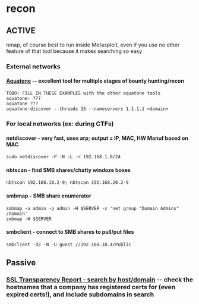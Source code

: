 # recon

## ACTIVE

nmap, of course best to run inside Metasploit, even if you use no other feature of that tool because it makes searching so easy

### External networks

#### [Aquatone](https://github.com/michenriksen/aquatone/releases) -- excellent tool for multiple stages of bounty hunting/recon

```text
TODO: FILL IN THESE EXAMPLES with the other aquatone tools
aquatone- ???
aquatone ???
aquatone-discover --threads 15 --nameservers 1.1.1.1 <domain>
```

### For local networks \(ex: during CTFs\)

#### netdiscover - very fast, uses arp; output = IP, MAC, HW Manuf based on MAC

`sudo netdiscover -P -N -L -r 192.168.1.0/24`

#### nbtscan - find SMB shares/chatty windoze boxes

`nbtscan 192.168.10.2-9; nbtscan 192.168.20.2-9`

#### smbmap - SMB share enumerator

```text
smbmap -u admin -p admin -H $SERVER -x 'net group "Domain Admins" /domain'
smbmap -H $SERVER
```

#### smbclient - connect to SMB shares to pull/put files

`smbclient -d2 -N -U guest //192.168.10.4/Public`

## Passive

### [SSL Transparency Report - search by host/domain](https://transparencyreport.google.com/https/certificates) -- check the hostnames that a company has registered certs for \(even expired certs!\), and include subdomains in search

